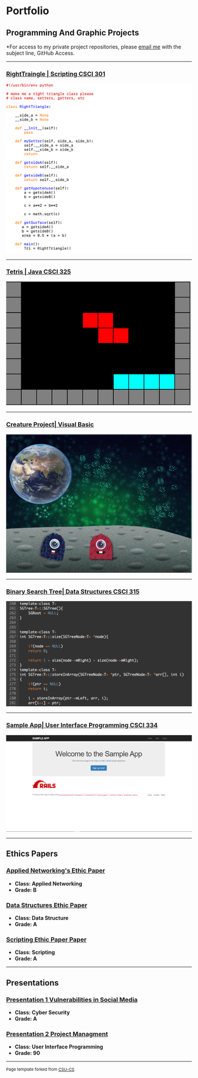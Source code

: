 Portfolio
=========

Programming And Graphic Projects
--------------------

*For access to my private project repositories, please [email me](mailto:mmstewart@csustudent.net?subject=GitHub%20Access) with the subject line, GitHub Access.

---
### [RightTraingle | Scripting CSCI 301](./project1.md)

![Project 1 Thumbnail Name](images/launch.png)

---
### [Tetris | Java CSCI 325](./project2.md)

![Project 2 Thumbnail Name](images/Tetris_Screenshot_crop.png)

---
### [Creature Project| Visual Basic](./project3.md)

![Project 3 Thumbnail Name](images/cg.png)

---
### [Binary Search Tree| Data Structures CSCI 315](./project4.md)

![Project 4 Thumbnail Name](images/Tree.png)

---
### [Sample App| User Interface Programming CSCI 334](./project5.md)

![Project 5 Thumbnail Name](images/home_page_sampleApp.png)

---

Ethics Papers
-------------

### [Applied Networking's Ethic Paper](/pdf/Lin_Ethics_Paper.pdf)

-   **Class: Applied Networking**  
-   **Grade: B**

### [Data Structures Ethic Paper](/pdf/West_Ethics_Paper.pdf)

-   **Class: Data Structure**  
-   **Grade: A**

### [Scripting Ethic Paper Paper ](/pdf/Session_Ethic_Paper.pdf)

-   **Class: Scripting** 
-   **Grade: A**

---
Presentations
-------------

### [Presentation 1 Vulnerabilities in Social Media](/pdf/cyber_presentation.pdf)

- **Class: Cyber Security** 
- **Grade: A**


### [Presentation 2 Project Managment](/pdf/sample_presentation.pdf)

- **Class: User Interface Programming** 
- **Grade: 90**

---

<p style="font-size:11px">Page template forked from <a href="https://github.com/csu-cs/csci-portfolio">CSU-CS</a></p>
<!-- Remove above link if you don't want to attributive -->
